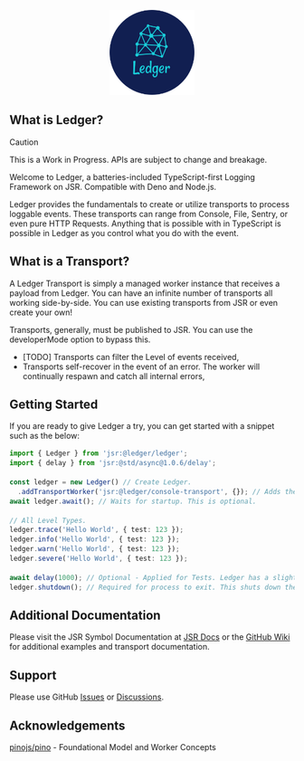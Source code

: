<p align="center">
  <img style="border-radius=50%" height="150" src="./.github/asset/cover_base.png">
</p>

## What is Ledger?

> [!CAUTION]
> This is a Work in Progress. APIs are subject to change and breakage.

Welcome to Ledger, a batteries-included TypeScript-first Logging Framework on JSR. Compatible with Deno and Node.js.

Ledger provides the fundamentals to create or utilize transports to process loggable events. These transports can range from Console, File, Sentry, or even pure HTTP Requests. Anything that is possible with in TypeScript is possible in Ledger as you control what you do with the event.

## What is a Transport?

A Ledger Transport is simply a managed worker instance that receives a payload from Ledger. You can have an infinite number of transports all working side-by-side. You can use existing transports from JSR or even create your own!

Transports, generally, must be published to JSR. You can use the developerMode option to bypass this.

- [TODO] Transports can filter the Level of events received,
- Transports self-recover in the event of an error. The worker will continually respawn and catch all internal errors,

## Getting Started

If you are ready to give Ledger a try, you can get started with a snippet such as the below:

```ts
import { Ledger } from 'jsr:@ledger/ledger';
import { delay } from 'jsr:@std/async@1.0.6/delay';

const ledger = new Ledger() // Create Ledger.
  .addTransportWorker('jsr:@ledger/console-transport', {}); // Adds the default Console Transport.
await ledger.await(); // Waits for startup. This is optional.

// All Level Types.
ledger.trace('Hello World', { test: 123 });
ledger.info('Hello World', { test: 123 });
ledger.warn('Hello World', { test: 123 });
ledger.severe('Hello World', { test: 123 });

await delay(1000); // Optional - Applied for Tests. Ledger has a slight delay in logging.
ledger.shutdown(); // Required for process to exit. This shuts down the workers and auto recover process.
```

## Additional Documentation

Please visit the JSR Symbol Documentation at [JSR Docs](https://jsr.io/@ledger/ledger/doc) or the [GitHub Wiki](https://github.com/TSLedger/ledger/wiki) for additional examples and transport documentation.

## Support

Please use GitHub [Issues](https://github.com/TSLedger/ledger/issues) or [Discussions](https://github.com/TSLedger/ledger/discussions).

## Acknowledgements

[pinojs/pino](https://github.com/pinojs/pino) - Foundational Model and Worker Concepts

